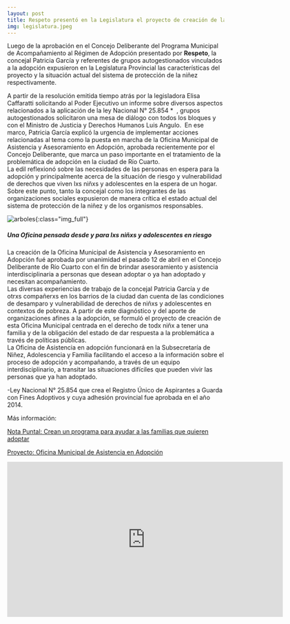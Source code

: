 ```yaml
---
layout: post
title: Respeto presentó en la Legislatura el proyecto de creación de la Oficina Municipal de Asistencia en adopción
img: legislatura.jpeg
---
```


Luego de la aprobación en el Concejo Deliberante del Programa Municipal de Acompañamiento al Régimen de Adopción presentado por __Respeto__, la concejal
Patricia García y referentes de grupos autogestionados vinculados a la adopción expusieron en la Legislatura Provincial las características del proyecto y la situación actual del sistema de protección de la niñez respectivamente.

A partir de la resolución emitida tiempo atrás por la legisladora Elisa Caffaratti solicitando al Poder Ejecutivo un informe sobre diversos aspectos relacionados a la aplicación de la ley Nacional N° 25.854​ * ​ , grupos autogestionados solicitaron una mesa de diálogo con todos los bloques y con el Ministro de Justicia y Derechos Humanos Luis Angulo. ​ En ese marco, Patricia García explicó la urgencia de implementar acciones relacionadas al tema como la puesta en marcha de la Oficina Municipal de Asistencia y Asesoramiento en Adopción, aprobada recientemente por el Concejo Deliberante, que marca un paso importante en el tratamiento de la problemática de adopción en la ciudad de Río Cuarto.  
La edil reflexionó sobre las necesidades de las personas en espera para la adopción y principalmente acerca de la situación de riesgo y vulnerabilidad de derechos que viven lxs niñxs y adolescentes en la espera de un hogar. Sobre este punto, tanto la concejal como los integrantes de las organizaciones sociales expusieron de manera crítica el estado actual del sistema de protección de la niñez y de los organismos responsables.

![arboles]({{site.baseurl}}/img/legislatura.jpeg){:class="img_full"}

##### Una Oficina pensada desde y para lxs niñxs y adolescentes en riesgo

La creación de la Oficina Municipal de Asistencia y Asesoramiento en Adopción fué aprobada por unanimidad el pasado 12 de abril en el Concejo Deliberante de Río Cuarto con el fin de brindar asesoramiento y asistencia interdisciplinaria a personas que desean adoptar o ya han adoptado y necesitan acompañamiento.  
Las diversas experiencias de trabajo de la concejal Patricia García y de otrxs compañerxs en los barrios de la ciudad dan cuenta de las condiciones de desamparo y vulnerabilidad de derechos de niñxs y adolescentes en contextos de pobreza. A partir de este diagnóstico y del aporte de organizaciones afines a la adopción, se formuló el proyecto de creación de esta Oficina Municipal centrada en el derecho de todx niñx a tener una familia y de la obligación del estado de dar respuesta a la problemática a través de políticas públicas.  
La Oficina de Asistencia en adopción funcionará en la Subsecretaría de Niñez, Adolescencia y Familia facilitando el acceso a la información sobre el proceso de adopción y acompañando, a través de un equipo interdisciplinario, a transitar las situaciones difíciles que pueden vivir las personas que ya han adoptado.

-Ley Nacional N° 25.854 que crea el Registro Único de Aspirantes a Guarda con Fines Adoptivos y cuya adhesión provincial fue aprobada en el año 2014.

Más información:

[Nota Puntal: Crean un programa para ayudar a las familias que quieren adoptar](http://www.puntal.com.ar/noticia/Crean-un-programa-para-ayudar-a-las-familias-que-quieren-adoptar-20180412-0129.html)  

[Proyecto: Oficina Municipal de Asistencia en Adopción](http://www.quatrotv.com/2018/04/proyecto-para-acompanar-a-familias-que-quieran-adoptar/)

<iframe width="640" height="360" src="https://www.youtube.com/embed/eBdh_9ET57Q" frameborder="0" allow="autoplay; encrypted-media" allowfullscreen></iframe>
